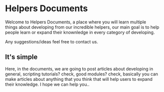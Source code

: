 # Helpers Documents

Welcome to Helpers Documents, a place where you will learn multiple things about developing from our incredible helpers, our main goal is to help people learn or expand their knownledge in every category of developing.

Any suggestions/ideas feel free to contact us.

## It's simple

Here, in the documents, we are going to post articles about developing in general, scripting tutorials? check, good modules? check, basically you can make articles about anything that you think that will help users to expand their knowledge. I hope we can help you..
